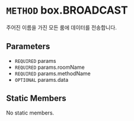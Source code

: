 # `METHOD` box.BROADCAST
주어진 이름을 가진 모든 룸에 데이터를 전송합니다.

## Parameters
* `REQUIRED` params 
* `REQUIRED` params.roomName 
* `REQUIRED` params.methodName 
* `OPTIONAL` params.data 

## Static Members
No static members.
